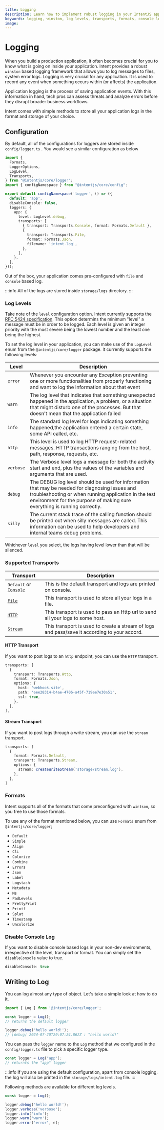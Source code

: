 ```yaml
---
title: Logging
description: Learn how to implement robust logging in your IntentJS application using the winston-based logging framework, including log levels, transports, and formats.
keywords: logging, winston, log levels, transports, formats, console logging, file logging, HTTP logging, stream logging, debug mode
image:
---
```


# Logging

When you build a production application, it often becomes crucial for you to know what is going on inside your application. Intent provides a robust `winston` based logging framework that allows you to log messages to files, system error logs. Logging is very crucial for any application. It is used to record any event when something occurs within (or affects) the application.

Application logging is the process of saving application events. With this information in hand, tech pros can assess threats and analyze errors before they disrupt broader business workflows.

Intent comes with simple methods to store all your application logs in the format and storage of your choice.

## Configuration

By default, all of the configurations for loggers are stored inside `config/logger.ts` . You would see a similar configuration as below

```ts copy
import {
  Formats,
  LoggerOptions,
  LogLevel,
  Transports,
} from "@intentjs/core/logger";
import { configNamespace } from "@intentjs/core/config";

export default configNamespace('logger', () => ({
  default: 'app',
  disableConsole: false,
  loggers: {
    app: {
      level: LogLevel.debug,
      transports: [
        { transport: Transports.Console, format: Formats.Default },
        {
          transport: Transports.File,
          format: Formats.Json,
          filename: 'intent.log',
        },
      ],
    },
  },
}));
```

Out of the box, your application comes pre-configured with `file` and `console` based log. 

:::info
All of the logs are stored inside `storage/logs` directory.
:::

### Log Levels

Take note of the `level` configuration option. Intent currently supports the [RFC 5424 specification](https://datatracker.ietf.org/doc/html/rfc5424#page-11). This option determins the minimum "level" a message must be in order to be logged.
Each level is given an integer priority with the most severe being the lowest number and the least one being the highest.

To set the log level in your application, you can make use of the `LogLevel` enum from the `@intentjs/core/logger` package. It currently supports the following levels:

|Level|Description|
|---|---|
|`error`|Whenever you encounter any Exception preventing one or more functionalities from properly functioning and want to log the information about that event|
|`warn`|The log level that indicates that something unexpected happened in the application, a problem, or a situation that might disturb one of the processes. But that doesn't mean that the application failed|
|`info`| The standard log level for logs indicating something happened,the application entered a certain state, some API called, etc.|
|`http`| This level is used to log HTTP request-related messages. HTTP transactions ranging from the host, path, response, requests, etc.|
|`verbose`| The Verbose level logs a message for both the activity start and end, plus the values of the variables and arguments that are used.|
|`debug`| The DEBUG log level should be used for information that may be needed for diagnosing issues and troubleshooting or when running application in the test environment for the purpose of making sure everything is running correctly.|
|`silly`| The current stack trace of the calling function should be printed out when silly messages are called. This information can be used to help developers and internal teams debug problems.|

Whichever `level` you select, the logs having level lower than that will be silenced.

### Supported Transports

|Transport|Description|
|---|---|
|`Default` or [`Console`](https://github.com/winstonjs/winston/blob/master/docs/transports.md#console-transport)|This is the default transport and logs are printed on console.|
|[`File`](https://github.com/winstonjs/winston/blob/master/docs/transports.md#file-transport)|This transport is used to store all your logs in a file.|
|[`HTTP`](https://github.com/winstonjs/winston/blob/master/docs/transports.md#http-transport)|This transport is used to pass an Http url to send all your logs to some host.|
|[`Stream`](https://github.com/winstonjs/winston/blob/master/docs/transports.md#stream-transport)|This transport is used to create a stream of logs and pass/save it according to your accord.|

#### HTTP Transport

If you want to post logs to an `http` endpoint, you can use the `HTTP` transport. 

```ts copy
transports: [
  {
    transport: Transports.Http,
    format: Formats.Json,
    options: {
      host: 'webhook.site',
      path: 'eee28314-b4ae-4706-a45f-719ee7e30a51',
      ssl: true,
    },
  },
],
```

#### Stream Transport

If you want to post logs through a write stream, you can use the `stream` transport.

```ts copy
transports: [
  {
    format: Formats.Default,
    transport: Transports.Stream,
    options: {
      stream: createWriteStream('storage/stream.log'),
    },
  },
]
```

### Formats

Intent supports all of the formats that come preconfigured with `wintson`, so you free to use those formats.

To use any of the format mentioned below, you can use `Formats` enum from `@intentjs/core/logger`;

- `Default`
- `Simple`
- `Align`
- `Cli`
- `Colorize`
- `Combine`
- `Errors`
- `Json`
- `Label`
- `Logstash`
- `Metadata`
- `Ms`
- `PadLevels`
- `PrettyPrint`
- `Printf`
- `Splat`
- `Timestamp`
- `Uncolorize`

### Disable Console Log
If you want to disable console based logs in your non-dev environments, irrespective of the level, transport or format. You can simply set the `disableConsole` value to true.

```ts
disableConsole: true
```

## Writing to Log

You can log almost any type of object. Let's take a simple look at how to do it.

```ts
import { Log } from '@intentjs/core/logger';

const logger = Log();
// returns the default logger

logger.debug('hello world!');
// [debug] 2024-07-20T20:07:24.862Z : "hello world!"
```

You can pass the `logger` name to the `Log` method that we configured in the `config/logger.ts` file to pick a specific logger type.

```ts
const logger = Log("app");
// returnts the "app" logger
```

:::info
If you are using the default configuration, apart from console logging, the log will also be printed in the `storage/logs/intent.log` file.
:::

Following methods are available for different log levels.

```ts
const logger = Log();

logger.debug('hello world!');
logger.verbose('verbose');
logger.info('info');
logger.warn('warn');
logger.error('error', e);
```